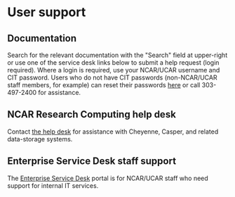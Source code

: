 # User support

## Documentation

Search for the relevant documentation with the "Search" field at
upper-right or use one of the service desk links below to submit a help
request (login required). Where a login is required, use your NCAR/UCAR
username and CIT password. Users who do not have CIT passwords
(non-NCAR/UCAR staff members, for example) can reset their
passwords [here](https://crowd.ucar.edu/crowd/console/login.action#/forgot-password) or
call 303-497-2400 for assistance.

## NCAR Research Computing help desk

Contact [the help desk](https://rchelp.ucar.edu/) for assistance with
Cheyenne, Casper, and related data-storage systems.

## Enterprise Service Desk staff support

The [Enterprise Service Desk](https://help.ucar.edu/) portal is for
NCAR/UCAR staff who need support for internal IT services.
